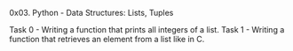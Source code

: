 0x03. Python - Data Structures: Lists, Tuples

Task 0 - Writing a function that prints all integers of a list.
Task 1 - Writing a function that retrieves an element from a list like in C.
